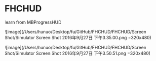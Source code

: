 # FHCHUD
learn from MBProgressHUD


![image](/Users/hunuo/Desktop/fu/GitHub/FHCHUD/FHCHUD/Screen Shot/Simulator Screen Shot 2016年9月27日 下午3.35.00.png =320x480)


![image](/Users/hunuo/Desktop/fu/GitHub/FHCHUD/FHCHUD/Screen Shot/Simulator Screen Shot 2016年9月27日 下午3.50.51.png =320x480)